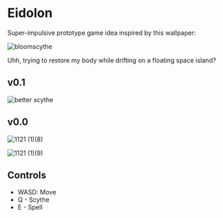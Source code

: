 # Eidolon
Super-impulsive prototype game idea inspired by this wallpaper:

![bloomscythe](https://github.com/user-attachments/assets/242617d9-403b-4d6b-b380-9c3c36c3945c)

Uhh, trying to restore my body while drifting on a floating space island?

## v0.1
![better scythe](https://github.com/user-attachments/assets/974f8599-24f1-45c0-a624-ba313d6ced2b)

## v0.0
![1121 (1)(8)](https://github.com/user-attachments/assets/9247e7c6-6cd0-4a21-8616-d08d82f591cf)


![1121 (1)(9)](https://github.com/user-attachments/assets/9ee8d752-edc4-430d-93f3-aad291caf98c)

## Controls
- WASD: Move
- Q - Scythe 
- E - Spell 
